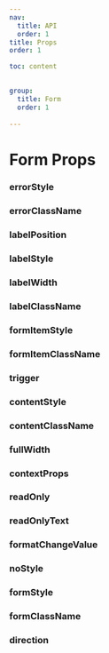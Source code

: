 ```yaml
---
nav: 
  title: API
  order: 1
title: Props
order: 1

toc: content
  

group:
  title: Form
  order: 1
  
---
```


# Form Props 
### errorStyle
<APIWrap apiInstance="{&quot;defaultValue&quot;:null,&quot;name&quot;:&quot;errorStyle&quot;,&quot;type&quot;:{&quot;name&quot;:&quot;CSSInterpolation&quot;},&quot;tags&quot;:{&quot;localKey&quot;:&quot;API.form.global.props.form.share.errorStyle&quot;,&quot;description&quot;:&quot;Error message style, supports object nesting writing method&quot;}}" ></APIWrap>
### errorClassName
<APIWrap apiInstance="{&quot;defaultValue&quot;:null,&quot;name&quot;:&quot;errorClassName&quot;,&quot;type&quot;:{&quot;name&quot;:&quot;string&quot;},&quot;tags&quot;:{&quot;description&quot;:&quot;Error prompt class name.&quot;,&quot;localKey&quot;:&quot;API.form.global.props.form.share.errorClass&quot;,&quot;version&quot;:&quot;1.3.4&quot;}}" ></APIWrap>
### labelPosition
<APIWrap apiInstance="{&quot;defaultValue&quot;:{&quot;value&quot;:&quot;row&quot;},&quot;name&quot;:&quot;labelPosition&quot;,&quot;type&quot;:{&quot;name&quot;:&quot;\&quot;row\&quot; | \&quot;top\&quot;&quot;},&quot;tags&quot;:{&quot;localKey&quot;:&quot;API.form.global.props.form.share.labelPosition&quot;,&quot;description&quot;:&quot;label position&quot;}}" ></APIWrap>
### labelStyle
<APIWrap apiInstance="{&quot;defaultValue&quot;:null,&quot;name&quot;:&quot;labelStyle&quot;,&quot;type&quot;:{&quot;name&quot;:&quot;CSSInterpolation&quot;},&quot;tags&quot;:{&quot;localKey&quot;:&quot;API.form.global.props.form.share.labelStyle&quot;,&quot;description&quot;:&quot;Label style, supports object nesting writing method&quot;}}" ></APIWrap>
### labelWidth
<APIWrap apiInstance="{&quot;defaultValue&quot;:null,&quot;name&quot;:&quot;labelWidth&quot;,&quot;type&quot;:{&quot;name&quot;:&quot;string | number&quot;},&quot;tags&quot;:{&quot;localKey&quot;:&quot;API.form.global.props.form.share.labelWidth&quot;,&quot;description&quot;:&quot;Label width&quot;}}" ></APIWrap>
### labelClassName
<APIWrap apiInstance="{&quot;defaultValue&quot;:null,&quot;name&quot;:&quot;labelClassName&quot;,&quot;type&quot;:{&quot;name&quot;:&quot;string&quot;},&quot;tags&quot;:{&quot;description&quot;:&quot;Label class name&quot;,&quot;localKey&quot;:&quot;API.form.global.props.form.share.labelClass&quot;,&quot;version&quot;:&quot;1.3.4&quot;}}" ></APIWrap>
### formItemStyle
<APIWrap apiInstance="{&quot;defaultValue&quot;:null,&quot;name&quot;:&quot;formItemStyle&quot;,&quot;type&quot;:{&quot;name&quot;:&quot;CSSInterpolation&quot;},&quot;tags&quot;:{&quot;localKey&quot;:&quot;API.form.global.props.form.share.formItemStyle&quot;,&quot;description&quot;:&quot;Form item style, supports object nesting writing method&quot;}}" ></APIWrap>
### formItemClassName
<APIWrap apiInstance="{&quot;defaultValue&quot;:null,&quot;name&quot;:&quot;formItemClassName&quot;,&quot;type&quot;:{&quot;name&quot;:&quot;string&quot;},&quot;tags&quot;:{&quot;description&quot;:&quot;Form item class&quot;,&quot;localKey&quot;:&quot;API.form.global.props.form.share.formItemClass&quot;,&quot;version&quot;:&quot;1.3.4&quot;}}" ></APIWrap>
### trigger
<APIWrap apiInstance="{&quot;defaultValue&quot;:{&quot;value&quot;:&quot;change&quot;},&quot;name&quot;:&quot;trigger&quot;,&quot;type&quot;:{&quot;name&quot;:&quot;\&quot;change\&quot; | \&quot;blur\&quot; | \&quot;manual\&quot; | (\&quot;change\&quot; | \&quot;blur\&quot; | \&quot;manual\&quot;)[]&quot;},&quot;tags&quot;:{&quot;localKey&quot;:&quot;API.form.global.props.form.share.trigger&quot;,&quot;description&quot;:&quot;Trigger verification event&quot;}}" ></APIWrap>
### contentStyle
<APIWrap apiInstance="{&quot;defaultValue&quot;:null,&quot;name&quot;:&quot;contentStyle&quot;,&quot;type&quot;:{&quot;name&quot;:&quot;CSSInterpolation&quot;},&quot;tags&quot;:{&quot;localKey&quot;:&quot;API.form.global.props.form.share.contentStyle&quot;,&quot;description&quot;:&quot;Form item content style, supports object nesting writing method&quot;}}" ></APIWrap>
### contentClassName
<APIWrap apiInstance="{&quot;defaultValue&quot;:null,&quot;name&quot;:&quot;contentClassName&quot;,&quot;type&quot;:{&quot;name&quot;:&quot;string&quot;},&quot;tags&quot;:{&quot;description&quot;:&quot;Content area style class name&quot;,&quot;localKey&quot;:&quot;API.form.global.props.form.share.contentClass&quot;,&quot;version&quot;:&quot;1.3.4&quot;}}" ></APIWrap>
### fullWidth
<APIWrap apiInstance="{&quot;defaultValue&quot;:{&quot;value&quot;:&quot;false&quot;},&quot;name&quot;:&quot;fullWidth&quot;,&quot;type&quot;:{&quot;name&quot;:&quot;boolean&quot;},&quot;tags&quot;:{&quot;localKey&quot;:&quot;API.form.global.props.form.share.fullWidth&quot;,&quot;description&quot;:&quot;Whether the width of the form item fills the entire row&quot;}}" ></APIWrap>
### contextProps
<APIWrap apiInstance="{&quot;defaultValue&quot;:null,&quot;name&quot;:&quot;contextProps&quot;,&quot;type&quot;:{&quot;name&quot;:&quot;ContextProps<Record<string, any>>&quot;},&quot;tags&quot;:{&quot;localKey&quot;:&quot;API.form.global.props.form.share.contextProps&quot;,&quot;resetType&quot;:&quot;ContextProps&quot;,&quot;infoTitle&quot;:&quot;prop&quot;,&quot;infoPath&quot;:&quot;docs_api_apiDocs_contextProps&quot;,&quot;description&quot;:&quot;Form item option life cycle. Where dependencies are collected for the entire form&quot;}}" ></APIWrap>
### readOnly
<APIWrap apiInstance="{&quot;defaultValue&quot;:{&quot;value&quot;:&quot;false&quot;},&quot;name&quot;:&quot;readOnly&quot;,&quot;type&quot;:{&quot;name&quot;:&quot;boolean&quot;},&quot;tags&quot;:{&quot;localKey&quot;:&quot;API.form.global.props.form.share.readOnly&quot;,&quot;description&quot;:&quot;Whether the form item is read-only will pass this property to the form item's rendering control&quot;}}" ></APIWrap>
### readOnlyText
<APIWrap apiInstance="{&quot;defaultValue&quot;:null,&quot;name&quot;:&quot;readOnlyText&quot;,&quot;type&quot;:{&quot;name&quot;:&quot;(() => ReactNode) | ReactNode&quot;},&quot;tags&quot;:{&quot;localKey&quot;:&quot;API.form.global.props.form.share.readOnlyText&quot;,&quot;description&quot;:&quot;Customize content displayed in read-only state&quot;}}" ></APIWrap>
### formatChangeValue
<APIWrap apiInstance="{&quot;defaultValue&quot;:null,&quot;name&quot;:&quot;formatChangeValue&quot;,&quot;type&quot;:{&quot;name&quot;:&quot;((event: any) => any)&quot;},&quot;tags&quot;:{&quot;localKey&quot;:&quot;API.form.global.props.form.share.formatChangeValue&quot;,&quot;resetType&quot;:&quot;(e: any) => any&quot;,&quot;description&quot;:&quot;The value of the formatted control&quot;}}" ></APIWrap>
### noStyle
<APIWrap apiInstance="{&quot;defaultValue&quot;:{&quot;value&quot;:&quot;false&quot;},&quot;name&quot;:&quot;noStyle&quot;,&quot;type&quot;:{&quot;name&quot;:&quot;boolean&quot;},&quot;tags&quot;:{&quot;localKey&quot;:&quot;API.form.global.props.form.share.noStyle&quot;,&quot;version&quot;:&quot;1.5.1&quot;}}" ></APIWrap>
### formStyle
<APIWrap apiInstance="{&quot;defaultValue&quot;:null,&quot;name&quot;:&quot;formStyle&quot;,&quot;type&quot;:{&quot;name&quot;:&quot;CSSInterpolation&quot;},&quot;tags&quot;:{&quot;localKey&quot;:&quot;API.form.global.props.form.formStyle&quot;,&quot;description&quot;:&quot;Form style, supports object nesting writing method&quot;}}" ></APIWrap>
### formClassName
<APIWrap apiInstance="{&quot;defaultValue&quot;:null,&quot;name&quot;:&quot;formClassName&quot;,&quot;type&quot;:{&quot;name&quot;:&quot;string&quot;},&quot;tags&quot;:{&quot;description&quot;:&quot;Form container class name.&quot;,&quot;localKey&quot;:&quot;API.form.global.props.form.formClass&quot;,&quot;version&quot;:&quot;1.3.4&quot;}}" ></APIWrap>
### direction
<APIWrap apiInstance="{&quot;defaultValue&quot;:{&quot;value&quot;:&quot;column&quot;},&quot;name&quot;:&quot;direction&quot;,&quot;type&quot;:{&quot;name&quot;:&quot;\&quot;row\&quot; | \&quot;column\&quot;&quot;},&quot;tags&quot;:{&quot;localKey&quot;:&quot;API.form.global.props.form.direction&quot;,&quot;description&quot;:&quot;Overall form layout direction&quot;}}" ></APIWrap>
